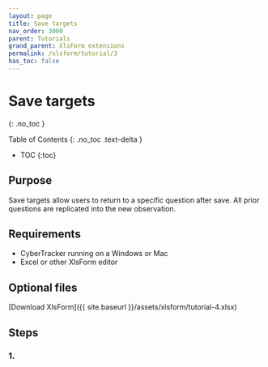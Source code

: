 ```yaml
---
layout: page
title: Save targets
nav_order: 3000
parent: Tutorials
grand_parent: XlsForm extensions
permalink: /xlsform/tutorial/3
has_toc: false
---
```

# Save targets
{: .no_toc }

Table of Contents
{: .no_toc .text-delta }

- TOC
{:toc}

## Purpose
Save targets allow users to return to a specific question after save. All prior questions are replicated into the new observation.

## Requirements
- CyberTracker running on a Windows or Mac
- Excel or other XlsForm editor 

## Optional files
[Download XlsForm]({{ site.baseurl }}/assets/xlsform/tutorial-4.xlsx)<br/>

## Steps
### 1. 